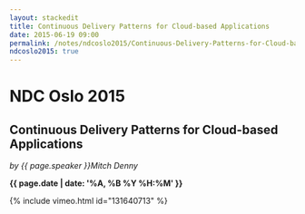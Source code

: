 ```yaml
---
layout: stackedit
title: Continuous Delivery Patterns for Cloud-based Applications
date: 2015-06-19 09:00
permalink: /notes/ndcoslo2015/Continuous-Delivery-Patterns-for-Cloud-based-Applications.html
ndcoslo2015: true
---
```


# NDC Oslo 2015

## Continuous Delivery Patterns for Cloud-based Applications
*by {{ page.speaker }}Mitch Denny*

**{{ page.date | date: '%A, %B %Y %H:%M' }}**

{% include vimeo.html id="131640713" %}